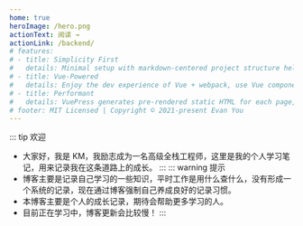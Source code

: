 ```yaml
---
home: true
heroImage: /hero.png
actionText: 阅读 →
actionLink: /backend/
# features:
# - title: Simplicity First
#   details: Minimal setup with markdown-centered project structure helps you focus on writing.
# - title: Vue-Powered
#   details: Enjoy the dev experience of Vue + webpack, use Vue components in markdown, and develop custom themes with Vue.
# - title: Performant
#   details: VuePress generates pre-rendered static HTML for each page, and runs as an SPA once a page is loaded.
# footer: MIT Licensed | Copyright © 2021-present Evan You
---
```

::: tip 欢迎
* 大家好，我是 KM，我励志成为一名高级全栈工程师，这里是我的个人学习笔记，用来记录我在这条道路上的成长。
:::
::: warning 提示
* 博客主要是记录自己学习的一些知识，平时工作是用什么查什么，没有形成一个系统的记录，现在通过博客强制自己养成良好的记录习惯。
* 本博客主要是个人的成长记录，期待会帮助更多学习的人。
* 目前正在学习中，博客更新会比较慢！
:::
